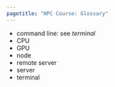 ```yaml
---
pagetitle: "HPC Course: Glossary"
---
```


- command line: see _terminal_
- CPU
- GPU
- node
- remote server
- server
- terminal
